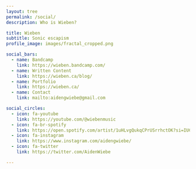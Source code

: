 ```yaml
---
layout: tree
permalink: /social/
description: Who is Wieben?

title: Wieben
subtitle: Sonic escapism
profile_image: images/fractal_cropped.png

social_bars:
  - name: Bandcamp
    link: https://wieben.bandcamp.com/
  - name: Written Content
    link: https://wieben.ca/blog/
  - name: Portfolio
    link: https://wieben.ca/
  - name: Contact
    link: mailto:aidengwiebe@gmail.com

social_circles:
  - icon: fa-youtube
    link: https://youtube.com/@wiebenmusic
  - icon: fa-br-spotify
    link: https://open.spotify.com/artist/1uHLvgQukqCPrUSrrhctOK?si=IUCDvvvFTDeSY5kYh8ZZig
  - icon: fa-instagram
    link: https://www.instagram.com/aidengwiebe/
  - icon: fa-twitter
    link: https://twitter.com/AidenWiebe

---
```

